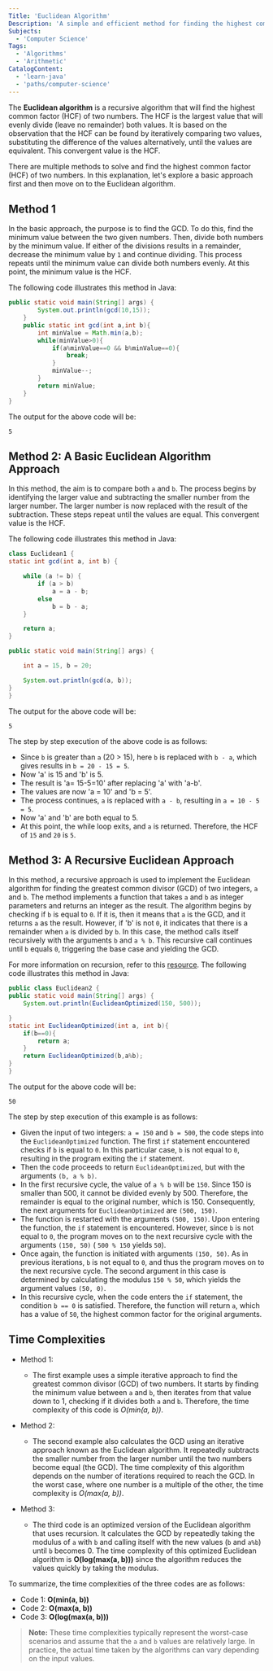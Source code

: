 ```yaml
---
Title: 'Euclidean Algorithm'
Description: 'A simple and efficient method for finding the highest common factor (HCF), also known as the greatest common divisor (GCD), of two numbers.'
Subjects:
  - 'Computer Science'
Tags:
  - 'Algorithms'
  - 'Arithmetic'
CatalogContent:
  - 'learn-java'
  - 'paths/computer-science'
---
```


The **Euclidean algorithm** is a recursive algorithm that will find the highest common factor (HCF) of two numbers. The HCF is the largest value that will evenly divide (leave no remainder) both values. It is based on the observation that the HCF can be found by iteratively comparing two values, substituting the difference of the values alternatively, until the values are equivalent. This convergent value is the HCF.

There are multiple methods to solve and find the highest common factor (HCF) of two numbers. In this explanation, let's explore a basic approach first and then move on to the Euclidean algorithm.

## Method 1

In the basic approach, the purpose is to find the GCD. To do this, find the minimum value between the two given numbers. Then, divide both numbers by the minimum value. If either of the divisions results in a remainder, decrease the minimum value by `1` and continue dividing. This process repeats until the minimum value can divide both numbers evenly. At this point, the minimum value is the HCF. 

The following code illustrates this method in Java:

```java
public static void main(String[] args) {
        System.out.println(gcd(10,15));
    }
    public static int gcd(int a,int b){
        int minValue = Math.min(a,b);
        while(minValue>0){
            if(a%minValue==0 && b%minValue==0){
                break;
            }
            minValue--;
        }
        return minValue;
    }
}
```

The output for the above code will be:

```shell
5
```


## Method 2: A Basic Euclidean Algorithm Approach

In this method, the aim is to compare both `a` and `b`. The process begins by identifying the larger value and subtracting the smaller number from the larger number. The larger number is now replaced with the result of the subtraction. These steps repeat until the values are equal. This convergent value is the HCF. 

The following code illustrates this method in Java:

```java
class Euclidean1 {
static int gcd(int a, int b) {

    while (a != b) {
        if (a > b)
            a = a - b;
        else
            b = b - a;
    }

    return a;
}

public static void main(String[] args) {

    int a = 15, b = 20;

    System.out.println(gcd(a, b));
}
}
```

The output for the above code will be:

```shell
5
```

The step by step execution of the above code is as follows:

- Since `b` is greater than `a` (20 > 15), here `b` is replaced with `b - a`, which gives results in `b = 20 - 15 = 5`.
- Now 'a' is 15 and 'b' is 5.
- The result is 'a= 15-5=10' after replacing 'a' with 'a-b'.
- The values are now 'a = 10' and 'b = 5'.
- The process continues, `a` is replaced with `a - b`, resulting in `a = 10 - 5 = 5`.
- Now 'a' and 'b' are both equal to 5.
- At this point, the while loop exits, and `a` is returned. Therefore, the HCF of `15` and `20` is `5`.

## Method 3: A Recursive Euclidean Approach

In this method, a recursive approach is used to implement the Euclidean algorithm for finding the greatest common divisor (GCD) of two integers, `a` and `b`. The method implements a function that takes `a` and `b` as integer parameters and returns an integer as the result. The algorithm begins by checking if `b` is equal to `0`. If it is, then it means that `a` is the GCD, and it returns `a` as the result. However, if 'b' is not `0`, it indicates that there is a remainder when `a` is divided by `b`. In this case, the method calls itself recursively with the arguments `b` and `a % b`. This recursive call continues until `b` equals `0`, triggering the base case and yielding the GCD.

For more information on recursion, refer to this [resource](https://www.codecademy.com/learn/java-algorithms/modules/recursion-apcs/cheatsheet). The following code illustrates this method in Java:

```java
public class Euclidean2 {
public static void main(String[] args) {
    System.out.println(EuclideanOptimized(150, 500));

}
static int EuclideanOptimized(int a, int b){
    if(b==0){
        return a;
    }
    return EuclideanOptimized(b,a%b);
}
}
```

The output for the above code will be:

```shell
50
```

The step by step execution of this example is as follows:

- Given the input of two integers: `a = 150` and `b = 500`, the code steps into the `EuclideanOptimized` function. The first `if` statement encountered checks if `b` is equal to `0`. In this particular case, `b` is not equal to `0`, resulting in the program exiting the `if` statement.
- Then the code proceeds to return `EuclideanOptimized`, but with the arguments `(b, a % b)`.
- In the first recursive cycle, the value of `a % b` will be `150`. Since 150 is smaller than 500, it cannot be divided evenly by 500. Therefore, the remainder is equal to the original number, which is 150. Consequently, the next arguments for `EuclideanOptimized` are `(500, 150)`.
- The function is restarted with the arguments `(500, 150)`. Upon entering the function, the `if` statement is encountered. However, since `b` is not equal to `0`, the program moves on to the next recursive cycle with the arguments `(150, 50)` ( `500 % 150` yields `50`).
- Once again, the function is initiated with arguments `(150, 50)`. As in previous iterations, `b` is not equal to `0`, and thus the program moves on to the next recursive cycle. The second argument in this case is determined by calculating the modulus `150 % 50`, which yields the argument values `(50, 0)`.
- In this recursive cycle, when the code enters the `if` statement, the condition `b == 0` is satisfied. Therefore, the function will return `a`,  which has a value of `50`, the highest common factor for the original arguments.

## Time Complexities

- Method 1:

  - The first example uses a simple iterative approach to find the greatest common divisor (GCD) of two numbers. It starts by finding the minimum value between `a` and `b`, then iterates from that value down to 1, checking if it divides both `a` and `b`. Therefore, the time complexity of this code is *O(min(a, b))*.

- Method 2:

  - The second example also calculates the GCD using an iterative approach known as the Euclidean algorithm. It repeatedly subtracts the smaller number from the larger number until the two numbers become equal (the GCD). The time complexity of this algorithm depends on the number of iterations required to reach the GCD. In the worst case, where one number is a multiple of the other, the time complexity is *O(max(a, b))*.

- Method 3:

  - The third code is an optimized version of the Euclidean algorithm that uses recursion. It calculates the GCD by repeatedly taking the modulus of `a` with `b` and calling itself with the new values (`b` and `a%b`) until `b` becomes 0. The time complexity of this optimized Euclidean algorithm is **O(log(max(a, b)))** since the algorithm reduces the values quickly by taking the modulus.

To summarize, the time complexities of the three codes are as follows:

- Code 1: **O(min(a, b))**
- Code 2: **O(max(a, b))**
- Code 3: **O(log(max(a, b)))**

> **Note:** These time complexities typically represent the worst-case scenarios and assume that the `a` and `b` values are relatively large. In practice, the actual time taken by the algorithms can vary depending on the input values.
